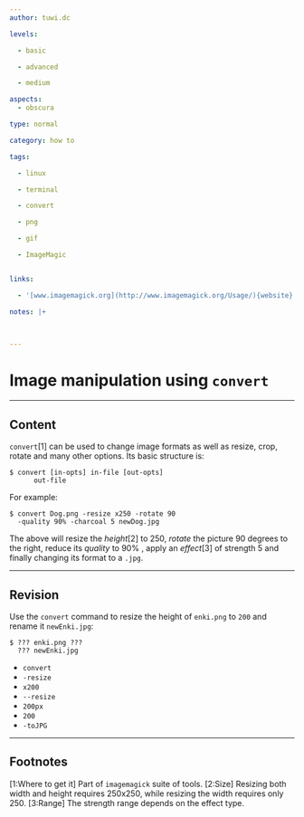 ```yaml
---
author: tuwi.dc

levels:

  - basic

  - advanced

  - medium

aspects:
  - obscura

type: normal

category: how to

tags:

  - linux

  - terminal

  - convert

  - png

  - gif

  - ImageMagic


links:

  - '[www.imagemagick.org](http://www.imagemagick.org/Usage/){website}'

notes: |+



---
```


# Image manipulation  using `convert`

---
## Content

`convert`[1] can be used to change image formats as well as resize, crop, rotate and many other options. Its basic structure is:
```
$ convert [in-opts] in-file [out-opts]
      out-file
```

For example:
```
$ convert Dog.png -resize x250 -rotate 90
  -quality 90% -charcoal 5 newDog.jpg
```

The above will resize the *height*[2] to 250, *rotate* the picture 90 degrees to the right, reduce its *quality* to 90% , apply an *effect*[3] of strength 5 and finally changing its format to a `.jpg`.

---
## Revision

Use the `convert` command to resize the height of `enki.png` to `200` and rename it `newEnki.jpg`:

```
$ ??? enki.png ???
  ??? newEnki.jpg
```


* `convert`
* `-resize`
* `x200`
* `--resize`
* `200px`
* `200`
* `-toJPG`

---
## Footnotes
[1:Where to get it]
Part of `imagemagick` suite of tools.
[2:Size]
Resizing both width and height requires 250x250, while resizing the width requires only 250.
[3:Range]
The strength range depends on the effect type.
 

